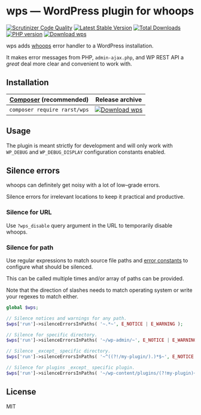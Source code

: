 # wps — WordPress plugin for whoops
[![Scrutinizer Code Quality](https://scrutinizer-ci.com/g/Rarst/wps/badges/quality-score.png?b=master)](https://scrutinizer-ci.com/g/Rarst/wps/?branch=master)
[![Latest Stable Version](https://poser.pugx.org/rarst/wps/v/stable)](https://packagist.org/packages/rarst/wps)
[![Total Downloads](https://poser.pugx.org/rarst/wps/downloads)](https://packagist.org/packages/rarst/wps)
[![PHP version](https://img.shields.io/packagist/php-v/rarst/wps.svg)](https://packagist.org/packages/rarst/wps)
[![Download wps](https://img.shields.io/badge/download-wps.zip-blue)](https://github.com/Rarst/wps/releases/latest/download/wps.zip)

wps adds [whoops](http://filp.github.io/whoops/) error handler to a WordPress installation. 

It makes error messages from PHP, `admin-ajax.php`, and WP REST API a _great_ deal more clear and convenient to work with.

## Installation

| [Composer](https://getcomposer.org/) (recommended) | Release archive |  
| -------------------------------------------------- | -------- |  
| `composer require rarst/wps` | [![Download wps](https://img.shields.io/badge/download-wps.zip-blue?style=for-the-badge)](https://github.com/Rarst/wps/releases/latest/download/wps.zip) |

## Usage

The plugin is meant strictly for development and will only work with `WP_DEBUG` and `WP_DEBUG_DISPLAY` configuration constants enabled.

## Silence errors

whoops can definitely get noisy with a lot of low–grade errors.

Silence errors for irrelevant locations to keep it practical and productive.

### Silence for URL

Use `?wps_disable` query argument in the URL to temporarily disable whoops. 

### Silence for path

Use regular expressions to match source file paths and [error constants](https://www.php.net/manual/en/errorfunc.constants.php) to configure what should be silenced.

This can be called multiple times and/or array of paths can be provided.

Note that the direction of slashes needs to match operating system or write your regexes to match either.

```php
global $wps;

// Silence notices and warnings for any path. 
$wps['run']->silenceErrorsInPaths( '~.*~', E_NOTICE | E_WARNING );

// Silence for specific directory.
$wps['run']->silenceErrorsInPaths( '~/wp-admin/~', E_NOTICE | E_WARNING );

// Silence _except_ specific directory.
$wps['run']->silenceErrorsInPaths( '~^((?!/my-plugin/).)*$~', E_NOTICE | E_WARNING );

// Silence for plugins _except_ specific plugin.
$wps['run']->silenceErrorsInPaths( '~/wp-content/plugins/(?!my-plugin)~', E_NOTICE | E_WARNING );
```

## License

MIT
